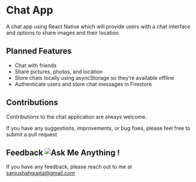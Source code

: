 # Chat App
A chat app using React Native which will provide users with a chat interface and options to share images and their location.

## Planned Features
- Chat with friends
- Share pictures, photos, and location
- Store chats locally using asyncStorage so they’re available offline
- Authenticate users and store chat messages in Firestore

## Contributions
Contributions to the chat application are always welcome. 
 
 If you have any suggestions, improvements, or bug fixes, please feel free to submit a pull request

## Feedback ![Ask Me Anything !](https://img.shields.io/badge/Ask%20me-anything-1abc9c.svg)
If you have any feedback, please reach out to me at sanjushahgupta@gmail.com
